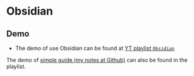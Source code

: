# Obsidian
## Demo
+ The demo of use Obsidian can be found at [YT playlist `Obsidian`](https://www.youtube.com/watch?v=35zlks4tOsY&list=PLDhHJrPVaosi0yt09n0m67rPmnIjU0A83)

The demo of [simple guide (my notes at Github)](https://github.com/40843245/markdown-tutorial/blob/main/Obsidian/simple%20guide.md) can also be found in the playlist.

